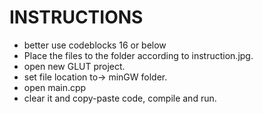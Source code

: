 # INSTRUCTIONS
*  better use codeblocks 16 or below
*  Place the files to the folder according to instruction.jpg.
*  open new GLUT project.
*  set file location to-> minGW folder.
*  open main.cpp
*  clear it and copy-paste code, compile and run.
